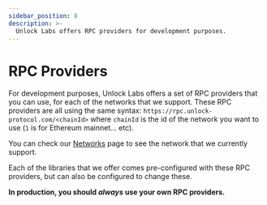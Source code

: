 ```yaml
---
sidebar_position: 8
description: >-
  Unlock Labs offers RPC providers for development purposes.
---
```


# RPC Providers

For development purposes, Unlock Labs offers a set of RPC providers that you can use, for each of the networks that we support.
These RPC providers are all using the same syntax: `https://rpc.unlock-protocol.com/<chainId>` where `chainId` is the id of the network you want to use (`1` is for Ethereum mainnet... etc).

You can check our [Networks](/core-protocol/unlock/networks) page to see the network that we currently support.

Each of the libraries that we offer comes pre-configured with these RPC providers, but can also be configured to change these.

**In production, you should _always_ use your own RPC providers.**
